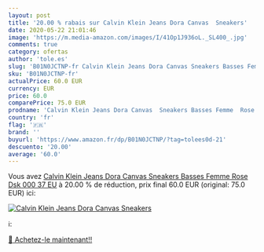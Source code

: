 ```yaml
---
layout: post
title: '20.00 % rabais sur Calvin Klein Jeans Dora Canvas  Sneakers'
date: 2020-05-22 21:01:46
image: 'https://m.media-amazon.com/images/I/41Op1J936oL._SL400_.jpg'
comments: true
category: ofertas
author: 'tole.es'
slug: 'B01N0JCTNP-fr Calvin Klein Jeans Dora Canvas Sneakers Basses Femme Rose...'
sku: 'B01N0JCTNP-fr'
actualPrice: 60.0 EUR
currency: EUR
price: 60.0
comparePrice: 75.0 EUR
prodname: 'Calvin Klein Jeans Dora Canvas  Sneakers Basses Femme  Rose  Dsk 000   37 EU'
country: 'fr'
flag: '🇫🇷'
brand: ''
buyurl: 'https://www.amazon.fr/dp/B01N0JCTNP/?tag=tolees0d-21'
descuento: '20.00'
average: '60.0'
---
```


Vous avez [Calvin Klein Jeans Dora Canvas  Sneakers Basses Femme  Rose  Dsk 000   37 EU](https://www.amazon.fr/dp/B01N0JCTNP/?tag=tolees0d-21)  à  20.00 % de réduction, prix final  60.0 EUR (original: 75.0 EUR) ici:

[![Calvin Klein Jeans Dora Canvas  Sneakers](https://m.media-amazon.com/images/I/41Op1J936oL._SL400_.jpg)](https://www.amazon.fr/dp/B01N0JCTNP/?tag=tolees0d-21)

ℹ️:


[🛒 Achetez-le maintenant!!](https://www.amazon.fr/dp/B01N0JCTNP/?tag=tolees0d-21)
